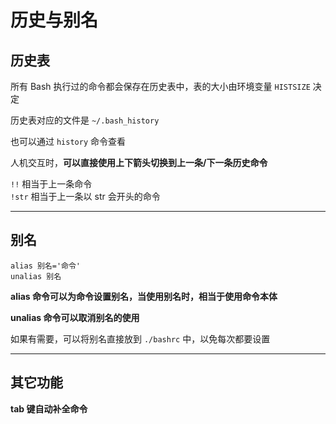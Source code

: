 # 历史与别名
## 历史表
所有 Bash 执行过的命令都会保存在历史表中，表的大小由环境变量 `HISTSIZE` 决定  

历史表对应的文件是 `~/.bash_history`  

也可以通过 `history` 命令查看  

人机交互时，**可以直接使用上下箭头切换到上一条/下一条历史命令**  

`!!` 相当于上一条命令  
`!str` 相当于上一条以 str 会开头的命令  

-----------------
## 别名
```Shell
alias 别名='命令'
unalias 别名
```  

**alias 命令可以为命令设置别名，当使用别名时，相当于使用命令本体**  

**unalias 命令可以取消别名的使用**  

如果有需要，可以将别名直接放到 `./bashrc` 中，以免每次都要设置  

--------------------
## 其它功能
**tab 键自动补全命令**  